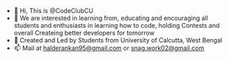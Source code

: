 - 👋 Hi, This is @CodeClubCU
- 👀 We are interested in learning from, educating and encouraging all students and enthusiasts in learning how to code, holding Contests and overall Createing better developers for tomorrow
- 🌱 Created and Led by Students from University of Calcutta, West Bengal
- 📫 Mail at halderankan95@gmail.com or snag.work02@gmail.com

<!---
CodeClubCU/CodeClubCU is a ✨ special ✨ repository because its `README.md` (this file) appears on your GitHub profile.
You can click the Preview link to take a look at your changes.
--->
